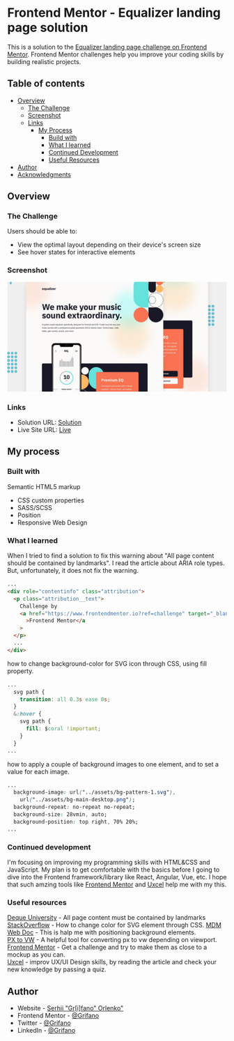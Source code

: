 # Frontend Mentor - Equalizer landing page solution

This is a solution to the [Equalizer landing page challenge on Frontend Mentor](https://www.frontendmentor.io/challenges/equalizer-landing-page-7VJ4gp3DE).
Frontend Mentor challenges help you improve your coding skills by building realistic projects.

## Table of contents

- [Overview](#overview)
  - [The Challenge](#the-challenge)
  - [Screenshot](#screenshot)
  - [Links](#links)
    - [My Process](#my-process)
      - [Build with](#built-with)
      - [What I learned](#what-i-learned)
      - [Continued Development](#continued-development)
      - [Useful Resources](#useful-resources)
- [Author](#author)
- [Acknowledgments](#acknowledgments)

## Overview

### The Challenge

Users should be able to:

- View the optimal layout depending on their device's screen size
- See hover states for interactive elements

### Screenshot

![](./images/ScreenShot.jpg)

### Links

- Solution URL: [Solution](https://www.frontendmentor.io/solutions/responsive-landing-page-html-and-css-gVTMm62QR3)
- Live Site URL: [Live](https://grifano.github.io/FM__Equalizer-landing-page/)

## My process

### Built with

Semantic HTML5 markup

- CSS custom properties
- SASS/SCSS
- Position
- Responsive Web Design

### What I learned

When I tried to find a solution to fix this warning about "All page content should be contained by landmarks". I read the article about ARIA role types. But, unfortunately, it does not fix the warning.

```html
...
<div role="contentinfo" class="attribution">
  <p class="attribution__text">
    Challenge by
    <a href="https://www.frontendmentor.io?ref=challenge" target="_blank"
      >Frontend Mentor</a
    >
  </p>
  ...
</div>
```

how to change background-color for SVG icon through CSS, using fill property.

```css
...
  svg path {
    transition: all 0.3s ease 0s;
  }
  &:hover {
    svg path {
      fill: $coral !important;
    }
  }
...
```

how to apply a couple of background images to one element, and to set a value for each image.

```css
...
  background-image: url("../assets/bg-pattern-1.svg"),
    url("../assets/bg-main-desktop.png");
  background-repeat: no-repeat no-repeat;
  background-size: 28vmin, auto;
  background-position: top right, 70% 20%;
...
```

### Continued development

I'm focusing on improving my programming skills with HTML&CSS and JavaScript. My plan is to get comfortable with the basics before I going to dive into the Frontend framework/library like React, Angular, Vue, etc.
I hope that such amzing tools like [Frontend Mentor](https://www.frontendmentor.io/) and [Uxcel](https://uxcel.com?invite=EE4PBID94EEH) help me with my this.

### Useful resources

[Deque University](https://dequeuniversity.com/rules/axe/4.3/region?application=axeAPI) - All page content must be contained by landmarks
[StackOverflow](https://stackoverflow.com/questions/39743161/svg-fill-color-not-working) - How to change color for SVG element through CSS.
[MDM Web Doc](https://developer.mozilla.org/en-US/docs/Web/CSS/background-position-y) - This is halp me with positioning background elements.  
[PX to VW](https://web-development.space/tools/px-to-vw/) - A helpful tool for converting px to vw depending on viewport.
[Frontend Mentor](https://www.frontendmentor.io/) - Get a challenge and try to make them as close to a mockup as you can.  
[Uxcel](https://uxcel.com?invite=EE4PBID94EEH) - improv UX/UI Design skills, by reading the article and check your new knowledge by passing a quiz.

## Author

- Website - [Serhii "Gr[i]fano" Orlenko"](https://grifano.webflow.io/)
- Frontend Mentor - [@Grifano](https://www.frontendmentor.io/profile/Grifano)
- Twitter - [@Grifano](https://twitter.com/OrlenkoSerhii)
- LinkedIn - [@Grifano](https://www.linkedin.com/in/serhii-orlenko-44aaa4a3/)

<!-- ## Acknowledgments -->
